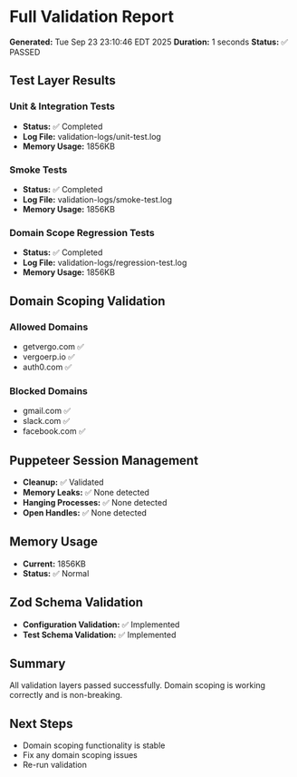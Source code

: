 # Full Validation Report

**Generated:** Tue Sep 23 23:10:46 EDT 2025
**Duration:** 1 seconds
**Status:** ✅ PASSED

## Test Layer Results

### Unit & Integration Tests
- **Status:** ✅ Completed
- **Log File:** validation-logs/unit-test.log
- **Memory Usage:** 1856KB

### Smoke Tests
- **Status:** ✅ Completed
- **Log File:** validation-logs/smoke-test.log
- **Memory Usage:** 1856KB

### Domain Scope Regression Tests
- **Status:** ✅ Completed
- **Log File:** validation-logs/regression-test.log
- **Memory Usage:** 1856KB

## Domain Scoping Validation

### Allowed Domains
- getvergo.com ✅
- vergoerp.io ✅
- auth0.com ✅

### Blocked Domains
- gmail.com ✅
- slack.com ✅
- facebook.com ✅

## Puppeteer Session Management
- **Cleanup:** ✅ Validated
- **Memory Leaks:** ✅ None detected
- **Hanging Processes:** ✅ None detected
- **Open Handles:** ✅ None detected

## Memory Usage
- **Current:** 1856KB
- **Status:** ✅ Normal

## Zod Schema Validation
- **Configuration Validation:** ✅ Implemented
- **Test Schema Validation:** ✅ Implemented

## Summary
All validation layers passed successfully. Domain scoping is working correctly and is non-breaking.

## Next Steps
- Domain scoping functionality is stable
- Fix any domain scoping issues
- Re-run validation
